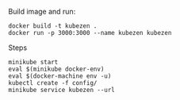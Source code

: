 Build image and run:
```
docker build -t kubezen .
docker run -p 3000:3000 --name kubezen kubezen
```

Steps
```
minikube start
eval $(minikube docker-env)
eval $(docker-machine env -u)
kubectl create -f config/
minikube service kubezen --url
```
